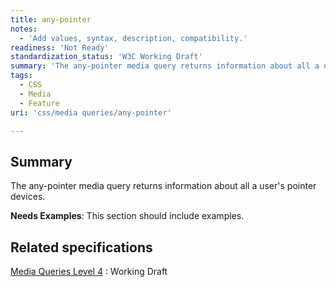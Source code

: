 ```yaml
---
title: any-pointer
notes:
  - 'Add values, syntax, description, compatibility.'
readiness: 'Not Ready'
standardization_status: 'W3C Working Draft'
summary: 'The any-pointer media query returns information about all a user''s pointer devices.'
tags:
  - CSS
  - Media
  - Feature
uri: 'css/media queries/any-pointer'

---
```

## Summary

The any-pointer media query returns information about all a user's pointer devices.

**Needs Examples**: This section should include examples.

## Related specifications

[Media Queries Level 4](http://www.w3.org/TR/2014/WD-mediaqueries-4-20140605/)
:   Working Draft


